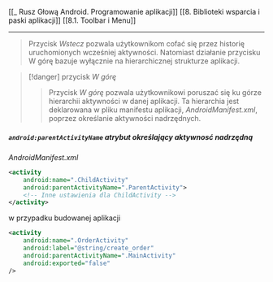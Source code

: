 [[_ Rusz Głową Android. Programowanie aplikacji]]
[[8. Biblioteki wsparcia i paski aplikacji]]
[[8.1. Toolbar i Menu]]

--------

> Przycisk *Wstecz* pozwala użytkownikom cofać się przez historię uruchomionych wcześniej aktywności. Natomiast działanie przycisku W górę bazuje wyłącznie na hierarchicznej strukturze aplikacji.

>[!danger] przycisk *W górę*
>> Przycisk *W górę* pozwala użytkownikowi poruszać się ku górze hierarchii aktywności w danej aplikacji. 
>> Ta hierarchia jest deklarowana w pliku manifestu aplikacji, *AndroidManifest.xml*, poprzez określanie aktywności nadrzędnych.

##### `android:parentActivityName` atrybut określający aktywnosć nadrzędną
*AndroidManifest.xml*
```xml
<activity
    android:name=".ChildActivity"
    android:parentActivityName=".ParentActivity">
    <!-- Inne ustawienia dla ChildActivity -->
</activity>

```


w przypadku budowanej aplikacji
```xml
<activity  
	android:name=".OrderActivity"  
	android:label="@string/create_order"  
	android:parentActivityName=".MainActivity"  
	android:exported="false" 
/>
```











